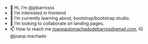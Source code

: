 - 👋 Hi, I’m @jpbarrosss
- 👀 I’m interested in frontend 
- 🌱 I’m currently learning about, bootstrap/bootstrap studio.
- 💞️ I’m looking to collaborate on landing pages. 
- 📫 How to reach me joaopaulomachadodebarros@gmail.com, IG @joaop.machado

<!---
jpbarrosss/jpbarrosss is a ✨ special ✨ repository because its `README.md` (this file) appears on your GitHub profile.
You can click the Preview link to take a look at your changes.
--->
